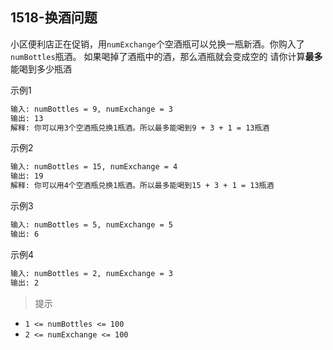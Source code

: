 ## 1518-换酒问题
小区便利店正在促销，用`numExchange`个空酒瓶可以兑换一瓶新酒。你购入了`numBottles`瓶酒。
如果喝掉了酒瓶中的酒，那么酒瓶就会变成空的
请你计算**最多**能喝到多少瓶酒

示例1
```bash
输入: numBottles = 9, numExchange = 3
输出: 13
解释: 你可以用3个空酒瓶兑换1瓶酒。所以最多能喝到9 + 3 + 1 = 13瓶酒
```

示例2
```bash
输入: numBottles = 15, numExchange = 4
输出: 19
解释: 你可以用4个空酒瓶兑换1瓶酒。所以最多能喝到15 + 3 + 1 = 13瓶酒
```

示例3
```bash
输入: numBottles = 5, numExchange = 5
输出: 6
```

示例4
```bash
输入: numBottles = 2, numExchange = 3
输出: 2
```

> 提示
+ `1 <= numBottles <= 100`
+ `2 <= numExchange <= 100`